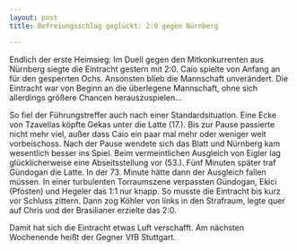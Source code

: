 ```yaml
---
layout: post
title: Befreiungsschlag geglückt: 2:0 gegen Nürnberg

---
```


Endlich der erste Heimsieg: Im Duell gegen den Mitkonkurrenten aus Nürnberg siegte die Eintracht gestern mit 2:0. Caio spielte von Anfang an für den gesperrten Ochs. Ansonsten blieb die Mannschaft unverändert. Die Eintracht war von Beginn an die überlegene Mannschaft, ohne sich allerdings größere Chancen herauszuspielen...

So fiel der Führungstreffer auch nach einer Standardsituation. Eine Ecke von Tzavellas köpfte Gekas unter die Latte (17.). Bis zur Pause passierte nicht mehr viel, außer dass Caio ein paar mal mehr oder weniger weit vorbeischoss. Nach der Pause wendete sich das Blatt und Nürnberg kam wesentlich besser ins Spiel. Beim vermeintlichen Ausgleich von Eigler lag glücklicherweise eine Abseitsstellung vor (53.). Fünf Minuten später traf Gündogan die Latte. In der 73. Minute hätte dann der Ausgleich fallen müssen. In einer turbulenten Torraumszene verpassten Gündogan, Ekici (Pfosten) und Hegeler das 1:1 nur knapp. So musste die Eintracht bis kurz vor Schluss zittern. Dann zog Köhler von links in den Strafraum, legte quer auf Chris und der Brasilianer erzielte das 2:0.

Damit hat sich die Eintracht etwas Luft verschafft. Am nächsten Wochenende heißt der Gegner VfB Stuttgart.
